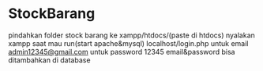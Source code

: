 # StockBarang
pindahkan folder stock barang ke xampp/htdocs/(paste di htdocs)
nyalakan xampp saat mau run(start apache&mysql)
localhost/login.php
untuk email admin12345@gmail.com
untuk password 12345
email&password bisa ditambahkan di database

